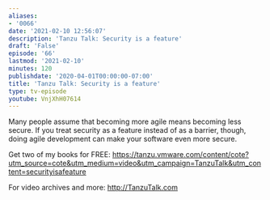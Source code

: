 ```yaml
---
aliases:
- '0066'
date: '2021-02-10 12:56:07'
description: 'Tanzu Talk: Security is a feature'
draft: 'False'
episode: '66'
lastmod: '2021-02-10'
minutes: 120
publishdate: '2020-04-01T00:00:00-07:00'
title: 'Tanzu Talk: Security is a feature'
type: tv-episode
youtube: VnjXhH07614
---
```


Many people assume that becoming more agile means becoming less secure. If you treat security as a feature instead of as a barrier, though, doing agile development can make your software even more secure.

Get two of my books for FREE: https://tanzu.vmware.com/content/cote?utm_source=cote&utm_medium=video&utm_campaign=TanzuTalk&utm_content=securityisafeature

For video archives and more: http://TanzuTalk.com